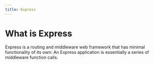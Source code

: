 ```yaml
---
title: Express
---
```


# What is Express

Express is a routing and middleware web framework that has minimal functionality of its own: An Express application is essentially a series of middleware function calls.
